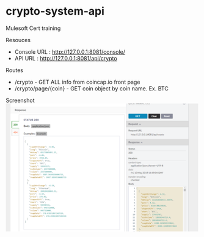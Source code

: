 # crypto-system-api
Mulesoft Cert training

Resouces
* Console URL : http://127.0.0.1:8081/console/
* API URL : http://127.0.0.1:8081/api/crypto

Routes
* /crypto - GET ALL info from coincap.io front page
* /crypto/page/{coin} - GET coin object by coin name. Ex. BTC

Screenshot
![alt text](https://github.com/andrepiper/crypto-system-api/raw/master/crypto-system-api.png)

